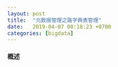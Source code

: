 ```yaml
---
layout: post
title:  "元数据管理之路字典表管理"
date:   2019-04-07 00:18:23 +0700
categories: [bigdata]
---
```


#### 概述
